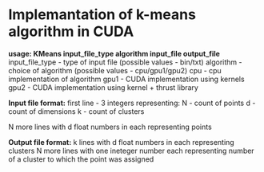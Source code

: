 # Implemantation of k-means algorithm in CUDA
**usage: KMeans input_file_type algorithm input_file output_file**
input_file_type - type of input file (possible values - bin/txt)
algorithm - choice of algorithm (possible values - cpu/gpu1/gpu2)
cpu - cpu implementation of algorithm
gpu1 - CUDA implementation using kernels
gpu2 - CUDA implementation using kernel + thrust library

**Input file format:**
first line - 3 integers representing:
N - count of points
d - count of dimensions
k - count of clusters

N more lines with d float numbers in each representing points

**Output file format:**
k lines with d float numbers in each representing clusters
N more lines with one ineteger number each representing number of a cluster
to which the point was assigned
